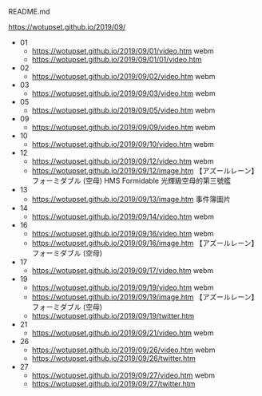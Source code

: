 README.md

https://wotupset.github.io/2019/09/

+ 01
  + https://wotupset.github.io/2019/09/01/video.htm webm
  + https://wotupset.github.io/2019/09/01/01/video.htm 
+ 02
  + https://wotupset.github.io/2019/09/02/video.htm webm
+ 03
  + https://wotupset.github.io/2019/09/03/video.htm webm
+ 05
  + https://wotupset.github.io/2019/09/05/video.htm webm
+ 09
  + https://wotupset.github.io/2019/09/09/video.htm webm
+ 10
  + https://wotupset.github.io/2019/09/10/video.htm webm
+ 12
  + https://wotupset.github.io/2019/09/12/video.htm webm
  + https://wotupset.github.io/2019/09/12/image.htm 
【アズールレーン】フォーミダブル (空母)
HMS Formidable
光輝級空母的第三號艦
+ 13
  + https://wotupset.github.io/2019/09/13/image.htm 
事件簿圖片 
+ 14
  + https://wotupset.github.io/2019/09/14/video.htm webm
+ 16
  + https://wotupset.github.io/2019/09/16/video.htm webm
  + https://wotupset.github.io/2019/09/16/image.htm 
【アズールレーン】フォーミダブル (空母)
+ 17
  + https://wotupset.github.io/2019/09/17/video.htm webm
+ 19
  + https://wotupset.github.io/2019/09/19/video.htm webm
  + https://wotupset.github.io/2019/09/19/image.htm 
【アズールレーン】フォーミダブル (空母)
  + https://wotupset.github.io/2019/09/19/twitter.htm  
+ 21
  + https://wotupset.github.io/2019/09/21/video.htm webm
+ 26
  + https://wotupset.github.io/2019/09/26/video.htm webm
  + https://wotupset.github.io/2019/09/26/twitter.htm  
+ 27
  + https://wotupset.github.io/2019/09/27/video.htm webm
  + https://wotupset.github.io/2019/09/27/twitter.htm  
